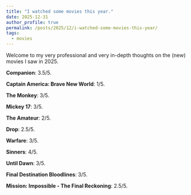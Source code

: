 ```yaml
---
title: "I watched some movies this year."
date: 2025-12-31
author_profile: true
permalink: /posts/2025/12/i-watched-some-movies-this-year/
tags:
  - movies
---
```


Welcome to my very professional and very in-depth thoughts on the (new) movies I saw in 2025.

**Companion**: 3.5/5.

**Captain America: Brave New World**: 1/5.

**The Monkey**: 3/5.

**Mickey 17**: 3/5.

**The Amateur**: 2/5.

**Drop**: 2.5/5.

**Warfare**: 3/5.

**Sinners**: 4/5.

**Until Dawn**: 3/5.

**Final Destination Bloodlines**: 3/5.

**Mission: Impossible - The Final Reckoning**: 2.5/5.
